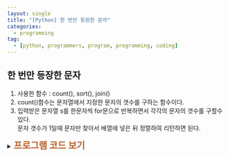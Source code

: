 ```yaml
---
layout: single
title: "[Python] 한 번만 등장한 문자"
categories:
  - programming
tag:
  - [python, programmers, program, programming, coding]
---
```


## 한 번만 등장한 문자  

1. 사용한 함수 : count(), sort(), join()
2. count()함수는 문자열에서 지정한 문자의 갯수를 구하는 함수이다.
3. 입력받은 문자열 s를 한문자씩 for문으로 반복하면서 각각의 문자의 갯수를 구할수 있다.  
   문자 갯수가 1일때 문자만 찾아서 배열에 넣은 뒤 정렬하여 리턴하면 된다.
   <br />
   
<details>
    <summary><span style="font-size:1.5em; font-weight:bold; color:#BA602B">프로그램 코드 보기</span></summary>
    <div markdown="1">  
4. 문자열 s에서 각각의 문자 갯수를 구하여 1일때만 임의의 배열 char_arr 에 넣는다.<br />
5. for문이 종료되고 난뒤 char_arr 배열을 정렬(sort) 하여 answer 와 join 하여 넣은뒤 answer 를 리턴한다.
<br /><br />
      
```python
def solution(s):
    answer = ''
    char_arr = []
    for i in s:
        if s.count(i) == 1: # 문자갯수가 1일때만 배열에 추가
            char_arr.append(i) 

    char_arr.sort() # 사전 순으로 정렬
    answer = "".join(char_arr)
    return answer
```
</div>
</details>  
